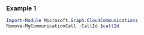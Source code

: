 ### Example 1
```powershell
Import-Module Microsoft.Graph.CloudCommunications
Remove-MgCommunicationCall -CallId $callId
```

